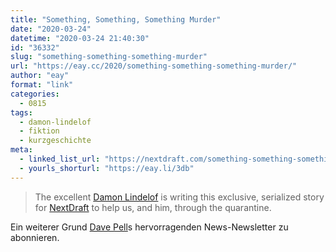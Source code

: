 ```yaml
---
title: "Something, Something, Something Murder"
date: "2020-03-24"
datetime: "2020-03-24 21:40:30"
id: "36332"
slug: "something-something-something-murder"
url: "https://eay.cc/2020/something-something-something-murder/"
author: "eay"
format: "link"
categories:
  - 0815
tags:
  - damon-lindelof
  - fiktion
  - kurzgeschichte
meta:
  - linked_list_url: "https://nextdraft.com/something-something-something-murder/"
  - yourls_shorturl: "https://eay.li/3db"
---
```


> The excellent [Damon Lindelof](https://en.wikipedia.org/wiki/Damon_Lindelof) is writing this exclusive, serialized story for [NextDraft](http://nextdraft.com/) to help us, and him, through the quarantine.

Ein weiterer Grund [Dave Pell](https://twitter.com/davepell)s hervorragenden News-Newsletter zu abonnieren.
